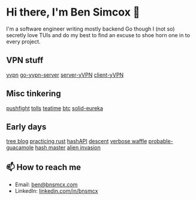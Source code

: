 # Hi there, I'm Ben Simcox 👋

I'm a software engineer writing mostly backend Go though I (not so) secretly love TUIs and do my best to find an excuse to shoe horn one in to every project.

## VPN stuff

[yvpn](https://github.com/bnsmcx/yvpn)
[go-yvpn-server](https://github.com/bnsmcx/go-yvpn-server)
[server-yVPN](https://github.com/bnsmcx/server-yVPN)
[client-yVPN](https://github.com/bnsmcx/client-yVPN)

## Misc tinkering

[pushfight](https://github.com/bnsmcx/terminal-pushfight)
[tolls](https://github.com/bnsmcx/estimating-tolls)
[teatime](https://github.com/bnsmcx/teatime)
[btc](https://github.com/bnsmcx/btc)
[solid-eureka](https://github.com/bnsmcx/solid-eureka)

## Early days

[tree blog](https://github.com/bnsmcx/tree_blog)
[practicing rust](https://github.com/bnsmcx/rust_practice)
[hashAPI](https://github.com/bnsmcx/hashAPI)
[descent](https://github.com/bnsmcx/descent)
[verbose waffle](https://github.com/bnsmcx/verbose-waffle)
[probable-guacamole](https://github.com/bnsmcx/probable-guacamole)
[hash master](https://github.com/bnsmcx/hash-master)
[alien invasion](https://github.com/bnsmcx/alien_invasion)

## 📫 How to reach me
- Email: ben@bnsmcx.com
- LinkedIn: [linkedin.com/in/bnsmcx](https://linkedin.com/in/bnsmcx)

